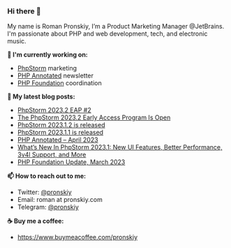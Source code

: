 ### Hi there 👋

My name is Roman Pronskiy, I’m a Product Marketing Manager @JetBrains. I'm passionate about PHP and web development, tech, and electronic music.

**👷 I'm currently working on:**
- [PhpStorm](https://jetbrains.com/phpstorm/) marketing
- [PHP Annotated](https://info.jetbrains.com/PHP-Annotated-Subscription.html) newsletter
- [PHP Foundation](http://thephp.foundation/) coordination

**📜 My latest blog posts:**
<!-- BLOG-POST-LIST:START -->
- [PhpStorm 2023.2 EAP #2](https://blog.jetbrains.com/phpstorm/2023/06/phpstorm-2023-2-eap-2/)
- [The PhpStorm 2023.2 Early Access Program Is Open](https://blog.jetbrains.com/phpstorm/2023/05/the-phpstorm-2023-2-early-access-program-is-open/)
- [PhpStorm 2023.1.2 is released](https://blog.jetbrains.com/phpstorm/2023/05/phpstorm-2023-1-2-is-released/)
- [PhpStorm 2023.1.1 is released](https://blog.jetbrains.com/phpstorm/2023/05/phpstorm-2023-1-1-is-released/)
- [PHP Annotated – April 2023](https://blog.jetbrains.com/phpstorm/2023/04/php-annotated-april-2023/)
- [What’s New In PhpStorm 2023.1: New UI Features, Better Performance, 3v4l Support, and More](https://blog.jetbrains.com/phpstorm/2023/04/phpstorm-2023-1/)
- [PHP Foundation Update, March 2023](https://thephp.foundation/blog/2023/03/31/php-foundation-update-march-2023/)
<!-- BLOG-POST-LIST:END -->

**📫 How to reach out to me:**
- Twitter: [@pronskiy](https://twitter.com/pronskiy)
- Email: roman at pronskiy.com
- Telegram: [@pronskiy](https://t.me/pronskiy)

**☕️ Buy me a coffee:**
- https://www.buymeacoffee.com/pronskiy

<!--
- 💬 Ask me about [PhpStorm](https://www.jetbrains.com/phpstorm/) and PHP.

Here are some ideas to get you started:

- 🔭 I’m currently working on ...
- 🌱 I’m currently learning ...
- 👯 I’m looking to collaborate on ...
- 🤔 I’m looking for help with ...
- 💬 Ask me about ...
- 📫 How to reach me: ...
- 😄 Pronouns: ...
- ⚡ Fun fact: ...
-->
